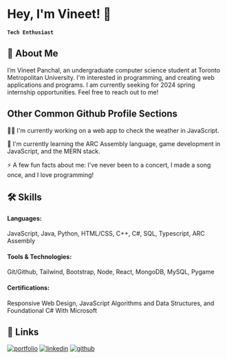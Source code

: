 # Hey, I'm Vineet! 👋
**`Tech Enthusiast`**
<!--
**vineet-panchal/vineet-panchal** is a ✨ _special_ ✨ repository because its `README.md` (this file) appears on your GitHub profile.

Here are some ideas to get you started:

- 🔭 I’m currently working on ...
- 🌱 I’m currently learning ...
- 👯 I’m looking to collaborate on ...
- 🤔 I’m looking for help with ...
- 💬 Ask me about ...
- 📫 How to reach me: ...
- 😄 Pronouns: ...
- ⚡ Fun fact: ...
-->

## 🚀 About Me

I’m Vineet Panchal, an undergraduate computer science student at Toronto Metropolitan University. I'm interested in programming, and creating web applications and programs. I am currently seeking for 2024 spring internship opportunities. Feel free to reach out to me!

## Other Common Github Profile Sections
👩‍💻 I'm currently working on a web app to check the weather in JavaScript.

🧠 I'm currently learning the ARC Assembly language, game development in JavaScript, and the MERN stack.

⚡️ A few fun facts about me: I've never been to a concert, I made a song once, and I love programming!

## 🛠 Skills
#### Languages: 
JavaScript, Java, Python, HTML/CSS, C++, C#, SQL, Typescript, ARC Assembly
#### Tools & Technologies: 
Git/Github, Tailwind, Bootstrap, Node, React, MongoDB, MySQL, Pygame
#### Certifications:
Responsive Web Design, JavaScript Algorithms and Data Structures, and Foundational C# With Microsoft

## 🔗 Links
[![portfolio](https://img.shields.io/badge/my_portfolio-000?style=for-the-badge&logo=ko-fi&logoColor=white)](https://vineet-panchal.github.io/markII-website/index.html)
[![linkedin](https://img.shields.io/badge/linkedin-0A66C2?style=for-the-badge&logo=linkedin&logoColor=white)](https://www.linkedin.com/in/vineet-panchal-010337253/)
[![github](https://img.shields.io/badge/GitHub-100000?style=for-the-badge&logo=github&logoColor=white)](https://github.com/vineet-panchal)


